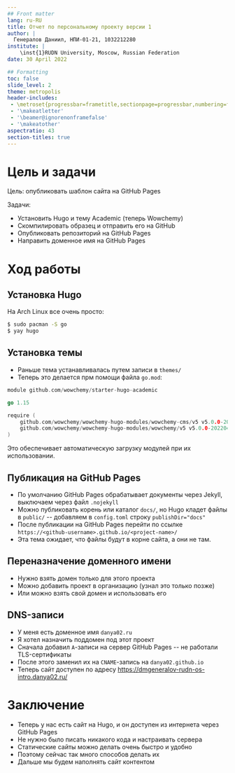 ```yaml
---
## Front matter
lang: ru-RU
title: Отчет по персональному проекту версии 1
author: |
  Генералов Даниил, НПИ-01-21, 1032212280
institute: |
	\inst{1}RUDN University, Moscow, Russian Federation
date: 30 April 2022

## Formatting
toc: false
slide_level: 2
theme: metropolis
header-includes: 
 - \metroset{progressbar=frametitle,sectionpage=progressbar,numbering=fraction}
 - '\makeatletter'
 - '\beamer@ignorenonframefalse'
 - '\makeatother'
aspectratio: 43
section-titles: true
---
```


# Цель и задачи

Цель: опубликовать шаблон сайта на GitHub Pages

Задачи:

- Установить Hugo и тему Academic (теперь Wowchemy)
- Скомпилировать образец и отправить его на GitHub
- Опубликовать репозиторий на GitHub Pages
- Направить доменное имя на GitHub Pages

# Ход работы

## Установка Hugo

На Arch Linux все очень просто:

```bash
$ sudo pacman -S go
$ yay hugo
```

## Установка темы

- Раньше тема устанавливалась путем записи в `themes/`
- Теперь это делается прм помощи файла `go.mod`:

```go
module github.com/wowchemy/starter-hugo-academic

go 1.15

require (
	github.com/wowchemy/wowchemy-hugo-modules/wowchemy-cms/v5 v5.0.0-20220423180919-17d5d3f0ca43 // indirect
	github.com/wowchemy/wowchemy-hugo-modules/wowchemy/v5 v5.0.0-20220423180919-17d5d3f0ca43 // indirect
)
```

Это обеспечивает автоматическую загрузку модулей при их использовании.

## Публикация на GitHub Pages

- По умолчанию GitHub Pages обрабатывает документы через Jekyll, выключаем через файл `.nojekyll`
- Можно публиковать корень или каталог `docs/`, но Hugo кладет файлы в `public/` -- добавляем в `config.toml` строку `publishDir="docs"`
- После публикации на GitHub Pages перейти по ссылке `https://<github-username>.github.io/<project-name>/`
- Эта тема ожидает, что файлы будут в корне сайта, а они не там.

## Переназначение доменного имени

- Нужно взять домен только для этого проекта
- Можно добавить проект в организацию (узнал это только позже)
- Или можно взять свой домен и использовать его

## DNS-записи

- У меня есть доменное имя `danya02.ru`
- Я хотел назначить поддомен под этот проект
- Сначала добавил `A`-записи на сервер GitHub Pages -- не работали TLS-сертификаты
- После этого заменил их на `CNAME`-запись на `danya02.github.io`
- Теперь сайт доступен по адресу https://dmgeneralov-rudn-os-intro.danya02.ru/

# Заключение

- Теперь у нас есть сайт на Hugo, и он доступен из интернета через GitHub Pages
- Не нужно было писать никакого кода и настраивать сервера
- Статические сайты можно делать очень быстро и удобно
- Поэтому сейчас так много способов делать их
- Дальше мы будем наполнять сайт контентом